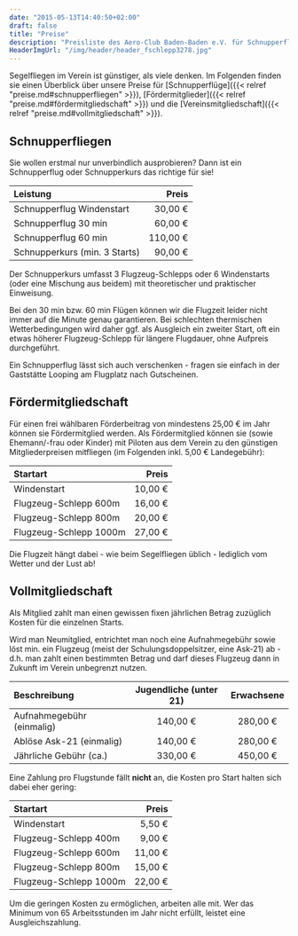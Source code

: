 ```yaml
---
date: "2015-05-13T14:40:50+02:00"
draft: false
title: "Preise"
description: "Preisliste des Aero-Club Baden-Baden e.V. für Schnupperflüge, Fördermitgliedschaft und Vereinsmitgliedschaft."
HeaderImgUrl: "/img/header/header_fschlepp3278.jpg"
---
```


Segelfliegen im Verein ist günstiger, als viele denken. Im Folgenden finden sie einen Überblick über unsere Preise für [Schnupperflüge]({{< relref "preise.md#schnupperfliegen" >}}), [Fördermitglieder]({{< relref "preise.md#fördermitgliedschaft" >}}) und die [Vereinsmitgliedschaft]({{< relref "preise.md#vollmitgliedschaft" >}}).

Schnupperfliegen
----------------
Sie wollen erstmal nur unverbindlich ausprobieren? Dann ist ein Schnupperflug oder Schnupperkurs das richtige für sie!

| Leistung                      |    Preis |
| :---------------------------- | -------: |
| Schnupperflug Windenstart     |  30,00 € |
| Schnupperflug 30 min          |  60,00 € |
| Schnupperflug 60 min          | 110,00 € |
| Schnupperkurs (min. 3 Starts) |  90,00 € |

Der Schnupperkurs umfasst 3 Flugzeug-Schlepps oder 6 Windenstarts (oder eine Mischung aus beidem) mit theoretischer und praktischer Einweisung.

Bei den 30 min bzw. 60 min Flügen können wir die Flugzeit leider nicht immer auf die Minute genau garantieren. Bei schlechten thermischen Wetterbedingungen wird daher ggf. als Ausgleich ein zweiter Start, oft ein etwas höherer Flugzeug-Schlepp für längere Flugdauer, ohne Aufpreis durchgeführt.

Ein Schnupperflug lässt sich auch verschenken - fragen sie einfach in der Gaststätte Looping am Flugplatz nach Gutscheinen.

Fördermitgliedschaft
--------------------

Für einen frei wählbaren Förderbeitrag von mindestens 25,00 € im Jahr können sie Fördermitglied werden.
Als Fördermitglied können sie (sowie Ehemann/-frau oder Kinder) mit Piloten aus dem Verein zu den günstigen Mitgliederpreisen mitfliegen (im Folgenden inkl. 5,00 € Landegebühr):  

| Startart                |    Preis |
| :---------------------- | -------: |
| Windenstart             |  10,00 € |
| Flugzeug-Schlepp 600m   |  16,00 € |
| Flugzeug-Schlepp 800m   |  20,00 € |
| Flugzeug-Schlepp 1000m  |  27,00 € |

Die Flugzeit hängt dabei - wie beim Segelfliegen üblich - lediglich vom Wetter und der Lust ab!

Vollmitgliedschaft
------------------

Als Mitglied zahlt man einen gewissen fixen jährlichen Betrag zuzüglich Kosten für die einzelnen Starts.

Wird man Neumitglied, entrichtet man noch eine Aufnahmegebühr sowie löst min. ein Flugzeug (meist der Schulungsdoppelsitzer, eine Ask-21) ab - d.h. man zahlt einen bestimmten Betrag und darf dieses Flugzeug dann in Zukunft im Verein unbegrenzt nutzen.

| Beschreibung              | Jugendliche (unter 21) | Erwachsene |
| :------------------------ | :--------------------: | :--------: |
| Aufnahmegebühr (einmalig) | 140,00 €               | 280,00 €   |
| Ablöse Ask-21 (einmalig)  | 140,00 €               | 280,00 €   |
| Jährliche Gebühr (ca.)    | 330,00 €               | 450,00 €   |

Eine Zahlung pro Flugstunde fällt **nicht** an, die Kosten pro Start halten sich dabei eher gering:

| Startart                 | Preis   |
| :----------------------- | ------: |
| Windenstart              |  5,50 € |
| Flugzeug-Schlepp 400m    |  9,00 € |
| Flugzeug-Schlepp 600m    | 11,00 € |
| Flugzeug-Schlepp 800m    | 15,00 € |
| Flugzeug-Schlepp 1000m   | 22,00 € |

Um die geringen Kosten zu ermöglichen, arbeiten alle mit. Wer das Minimum von 65 Arbeitsstunden im Jahr nicht erfüllt, leistet eine Ausgleichszahlung.
